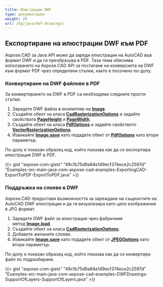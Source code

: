 ```yaml
---
title: Илюстрации DWF
type: документация
weight: 20
url: /bg/java/dwf-drawings/
---
```


## **Експортиране на илюстрации DWF към PDF**

Aspose.CAD за Java API може да зареди илюстрации на AutoCAD във формат DWF и да ги преобразува в PDF. Тази тема обяснява използването на Aspose.CAD API за постигане на конверсията на DWF към формат PDF чрез определени стъпки, както е посочено по-долу.

### **Конвертиране на DWF файлове в PDF**

За конвертирането на DWF в PDF са необходими следните прости стъпки.

1. Заредете DWF файла в екземпляр на [**Image**](https://reference.aspose.com/cad/java/com.aspose.cad/Image).
1. Създайте обект на класа [**CadRasterizationOptions**](https://reference.aspose.com/cad/java/com.aspose.cad.imageoptions/CadRasterizationOptions) и задайте свойствата [**PageHeight**](https://reference.aspose.com/cad/java/com.aspose.cad.imageoptions/VectorRasterizationOptions#setPageHeight-float-) и [**PageWidth**](https://reference.aspose.com/cad/java/com.aspose.cad.imageoptions/VectorRasterizationOptions#setPageWidth-float-).
1. Създайте обект на класа [**PdfOptions**](https://reference.aspose.com/cad/java/com.aspose.cad.imageoptions/PdfOptions) и задайте свойството [**VectorRasterizationOptions**](https://reference.aspose.com/cad/java/com.aspose.cad.imageoptions/VectorRasterizationOptions).
1. Извикайте [**Image.save**](https://reference.aspose.com/cad/java/com.aspose.cad/Image#save--) като подадете обект от [**PdfOptions**](https://reference.aspose.com/cad/java/com.aspose.cad.imageoptions/PdfOptions) като втори параметър.

По-долу е показан образец код, който показва как да се експортира илюстрация DWF в PDF.

{{< gist "aspose-com-gists" "49c1b75d9a84e149ecf374ece2c2597d" "Examples-src-main-java-com-aspose-cad-examples-ExportingCAD-ExportToPDF-ExportToPDF.java" >}}

### **Поддръжка на слоеве в DWF**

Aspose.CAD предоставя възможността за зареждане на същностите на AutoCAD DWF илюстрации и да ги визуализира като цяло изображение в JPG формат.

1. Заредете DWF файл за илюстрация чрез фабричния метод [**Image.load**](https://reference.aspose.com/cad/java/com.aspose.cad/Image#load-java.io.InputStream-).
1. Създайте обект на класа [**CadRasterizationOptions**](https://reference.aspose.com/cad/java/com.aspose.cad.imageoptions/CadRasterizationOptions).
1. Добавете желаните слоеве.
1. Извикайте [**Image.save**](https://reference.aspose.com/cad/java/com.aspose.cad/Image#save--) като подадете обект от [**JPEGOptions**](https://reference.aspose.com/cad/java/com.aspose.cad.imageoptions/JpegOptions) като втори параметър.

По-долу е показан образец код, който показва как да се конвертира файл по подразбиране.

{{< gist "aspose-com-gists" "49c1b75d9a84e149ecf374ece2c2597d" "Examples-src-main-java-com-aspose-cad-examples-DWFDrawings-SupportOfLayers-SupportOfLayers.java" >}}
